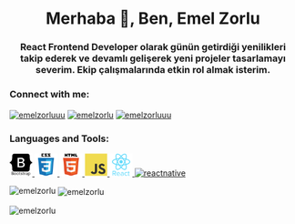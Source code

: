 

<h1 align="center">Merhaba 👋, Ben, Emel Zorlu</h1>
<h3 align="center">React Frontend Developer olarak günün getirdiği yenilikleri takip ederek ve devamlı gelişerek yeni projeler tasarlamayı severim.
Ekip çalışmalarında etkin rol almak isterim.  </h3>

<h3 align="left">Connect with me:</h3>
<p align="left">
<a href="https://twitter.com/emelzorluuu" target="blank"><img align="center" src="https://raw.githubusercontent.com/rahuldkjain/github-profile-readme-generator/master/src/images/icons/Social/twitter.svg" alt="emelzorluuu" height="30" width="40" /></a>
<a href="https://linkedin.com/in/emelzorlu" target="blank"><img align="center" src="https://raw.githubusercontent.com/rahuldkjain/github-profile-readme-generator/master/src/images/icons/Social/linked-in-alt.svg" alt="emelzorlu" height="30" width="40" /></a>
<a href="https://instagram.com/emelzorluuu" target="blank"><img align="center" src="https://raw.githubusercontent.com/rahuldkjain/github-profile-readme-generator/master/src/images/icons/Social/instagram.svg" alt="emelzorluuu" height="30" width="40" /></a>
</p>

<h3 align="left">Languages and Tools:</h3>
<p align="left"> <a href="https://getbootstrap.com" target="_blank" rel="noreferrer"> <img src="https://raw.githubusercontent.com/devicons/devicon/master/icons/bootstrap/bootstrap-plain-wordmark.svg" alt="bootstrap" width="40" height="40"/> </a> <a href="https://www.w3schools.com/css/" target="_blank" rel="noreferrer"> <img src="https://raw.githubusercontent.com/devicons/devicon/master/icons/css3/css3-original-wordmark.svg" alt="css3" width="40" height="40"/> </a> <a href="https://www.w3.org/html/" target="_blank" rel="noreferrer"> <img src="https://raw.githubusercontent.com/devicons/devicon/master/icons/html5/html5-original-wordmark.svg" alt="html5" width="40" height="40"/> </a> <a href="https://developer.mozilla.org/en-US/docs/Web/JavaScript" target="_blank" rel="noreferrer"> <img src="https://raw.githubusercontent.com/devicons/devicon/master/icons/javascript/javascript-original.svg" alt="javascript" width="40" height="40"/> </a> <a href="https://reactjs.org/" target="_blank" rel="noreferrer"> <img src="https://raw.githubusercontent.com/devicons/devicon/master/icons/react/react-original-wordmark.svg" alt="react" width="40" height="40"/> </a> <a href="https://reactnative.dev/" target="_blank" rel="noreferrer"> <img src="https://reactnative.dev/img/header_logo.svg" alt="reactnative" width="40" height="40"/> </a> </p>

<p><img align="left" src="https://github-readme-stats.vercel.app/api/top-langs?username=emelzorlu&show_icons=true&locale=en&layout=compact" alt="emelzorlu" /></p>

<p>&nbsp;<img align="center" src="https://github-readme-stats.vercel.app/api?username=emelzorlu&show_icons=true&locale=en" alt="emelzorlu" /></p>

<p><img align="center" src="https://github-readme-streak-stats.herokuapp.com/?user=emelzorlu&" alt="emelzorlu" /></p>


